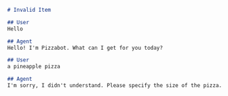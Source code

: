 <!-- path: tests/dialogs/invalid_item.md -->
```markdown
# Invalid Item

## User
Hello

## Agent
Hello! I'm Pizzabot. What can I get for you today?

## User
a pineapple pizza

## Agent
I'm sorry, I didn't understand. Please specify the size of the pizza.
```